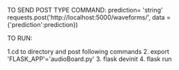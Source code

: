 TO SEND POST TYPE COMMAND:
prediction= 'string'
requests.post('http://localhost:5000/waveforms/', data = {'prediction':prediction})

TO RUN:

1.cd to directory and post following commands
2. export 'FLASK_APP'='audioBoard.py'
3. flask devinit
4. flask run
